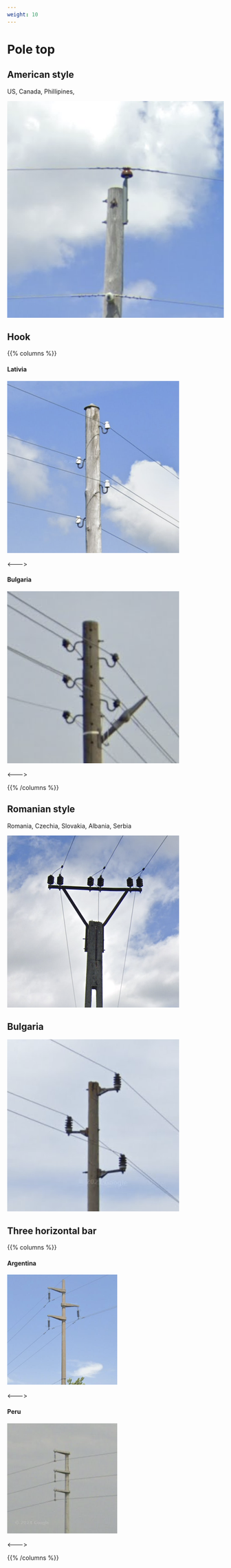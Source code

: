 ```yaml
---
weight: 10
---
```


# Pole top

## American style

US, Canada, Phillipines,

<img src="pole-top-us.png" class="img-md" />

## Hook

{{% columns %}}

#### Lativia

<img src="hook-lv.png" class="img-md" />

<--->

#### Bulgaria

<img src="hook-bg.png" class="img-md" />

<--->

{{% /columns %}}

## Romanian style

Romania, Czechia, Slovakia, Albania, Serbia

<img src="pole-top-ro.png" class="img-md" />

## Bulgaria

<img src="pole-top-bg.png" class="img-md" />

## Three horizontal bar

{{% columns %}}

#### Argentina

<img src="pole-top-bar-ar.png" class="img-md" />

<--->

#### Peru

<img src="pole-top-bar-pe.png" class="img-md" />

<--->

{{% /columns %}}
